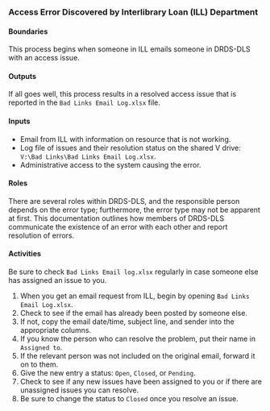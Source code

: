 ### Access Error Discovered by Interlibrary Loan (ILL) Department
#### Boundaries
This process begins when someone in ILL emails someone in DRDS-DLS with an access issue.

#### Outputs
If all goes well, this process results in a resolved access issue that is reported in the `Bad Links Email Log.xlsx` file.

#### Inputs
- Email from ILL with information on resource that is not working.
- Log file of issues and their resolution status on the shared V drive: `V:\Bad Links\Bad Links Email Log.xlsx`.
- Administrative access to the system causing the error.

#### Roles
There are several roles within DRDS-DLS, and the responsible person depends on the error type; furthermore, the error type may not be apparent at first. This documentation outlines how members of DRDS-DLS communicate the existence of an error with each other and report resolution of errors.

#### Activities
Be sure to check `Bad Links Email log.xlsx` regularly in case someone else has assigned an issue to you.

1. When you get an email request from ILL, begin by opening `Bad Links Email Log.xlsx`.
1. Check to see if the email has already been posted by someone else.
1. If not, copy the email date/time, subject line, and sender into the appropriate columns.
1. If you know the person who can resolve the problem, put their name in `Assigned to`.
1. If the relevant person was not included on the original email, forward it on to them.
1. Give the new entry a status: `Open`, `Closed`, or `Pending`.
1. Check to see if any new issues have been assigned to you or if there are unassigned issues you can resolve.
1. Be sure to change the status to `Closed` once you resolve an issue.
